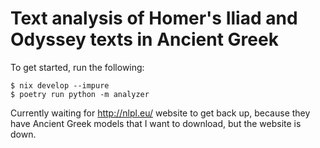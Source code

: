 # Text analysis of Homer's Iliad and Odyssey texts in Ancient Greek

To get started, run the following:

```
$ nix develop --impure
$ poetry run python -m analyzer
```

Currently waiting for http://nlpl.eu/ website to get back up, because they have
Ancient Greek models that I want to download, but the website is down.
